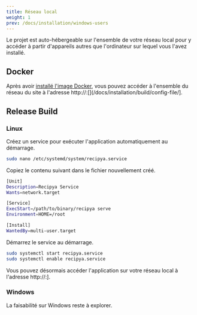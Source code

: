 ```yaml
---
title: Réseau local
weight: 1
prev: /docs/installation/windows-users
---
```


Le projet est auto-hébergeable sur l'ensemble de votre réseau local pour y accéder à partir d'appareils autres que
l'ordinateur sur lequel vous l'avez installé.

## Docker

Après avoir [installé l'image Docker](/docs/installation/docker), vous pouvez accéder à l'ensemble du réseau du site à l'adresse http://<host computer IP>:[<port>](/docs/installation/build/config-file/].

## Release Build

### Linux

Créez un service pour exécuter l'application automatiquement au démarrage.

```bash
sudo nano /etc/systemd/system/recipya.service 
```

Copiez le contenu suivant dans le fichier nouvellement créé.

```bash
[Unit]
Description=Recipya Service
Wants=network.target

[Service]
ExecStart=/path/to/binary/recipya serve
Environment=HOME=/root

[Install]
WantedBy=multi-user.target
```

Démarrez le service au démarrage.

```bash
sudo systemctl start recipya.service
sudo systemctl enable recipya.service
```

Vous pouvez désormais accéder l'application sur votre réseau local à l'adresse http://<host computer IP>:[<port>](/docs/installation/build/config-file)].

### Windows

La faisabilité sur Windows reste à explorer.
